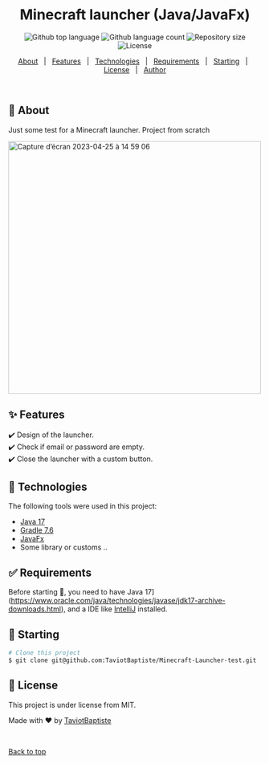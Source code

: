 <h1 align="center">Minecraft launcher (Java/JavaFx)</h1>
<p align="center">
  <img alt="Github top language" src="https://img.shields.io/github/languages/top/TaviotBaptiste/Minecraft-Launcher-test?color=56BEB8">

  <img alt="Github language count" src="https://img.shields.io/github/languages/count/TaviotBaptiste/Minecraft-Launcher-test?color=56BEB8">

  <img alt="Repository size" src="https://img.shields.io/github/repo-size/TaviotBaptiste/Minecraft-Launcher-test?color=56BEB8">

  <img alt="License" src="https://img.shields.io/github/license/TaviotBaptiste/Minecraft-Launcher-test?color=56BEB8">

  <!-- <img alt="Github issues" src="https://img.shields.io/github/issues/TaviotBaptiste/Minecraft-Launcher-test?color=56BEB8" /> -->

  <!-- <img alt="Github forks" src="https://img.shields.io/github/forks/TaviotBaptiste/Minecraft-Launcher-test?color=56BEB8" /> -->

  <!-- <img alt="Github stars" src="https://img.shields.io/github/stars/TaviotBaptiste/Minecraft-Launcher-test?color=56BEB8" /> -->
</p>

<!-- Status -->

<!-- <h4 align="center"> 
	🚧  Gotham-City 🚀 Under construction...  🚧
</h4> 

<hr> -->

<p align="center">
  <a href="#dart-about">About</a> &#xa0; | &#xa0; 
  <a href="#sparkles-features">Features</a> &#xa0; | &#xa0;
  <a href="#rocket-technologies">Technologies</a> &#xa0; | &#xa0;
  <a href="#white_check_mark-requirements">Requirements</a> &#xa0; | &#xa0;
  <a href="#checkered_flag-starting">Starting</a> &#xa0; | &#xa0;
  <a href="#memo-license">License</a> &#xa0; | &#xa0;
  <a href="https://github.com/Xildrite" target="_blank">Author</a>
</p>

<br>

## :dart: About ##

Just some test for a Minecraft launcher. Project from scratch

<img width="503" alt="Capture d’écran 2023-04-25 à 14 59 06" src="https://user-images.githubusercontent.com/30879857/234283831-904b52d4-d080-4b87-8cd5-bf91293d5877.png">




## :sparkles: Features ##

:heavy_check_mark: Design of the launcher.  
:heavy_check_mark: Check if email or password are empty.  
:heavy_check_mark: Close the launcher with a custom button.  



## :rocket: Technologies ##

The following tools were used in this project:

- [Java 17](https://www.oracle.com/java/technologies/javase/jdk17-archive-downloads.html)
- [Gradle 7.6](https://gradle.org/)
- [JavaFx](https://openjfx.io/)
- Some library or customs ..



## :white_check_mark: Requirements ##

Before starting :checkered_flag:, you need to have Java 17](https://www.oracle.com/java/technologies/javase/jdk17-archive-downloads.html), and a IDE like [IntelliJ](https://www.jetbrains.com/fr-fr/idea/) installed.

## :checkered_flag: Starting ##

```bash
# Clone this project
$ git clone git@github.com:TaviotBaptiste/Minecraft-Launcher-test.git


```

## :memo: License ##

This project is under license from MIT.


Made with :heart: by <a href="https://github.com/TaviotBaptiste" target="_blank">TaviotBaptiste</a>

&#xa0;

<a href="#top">Back to top</a>
